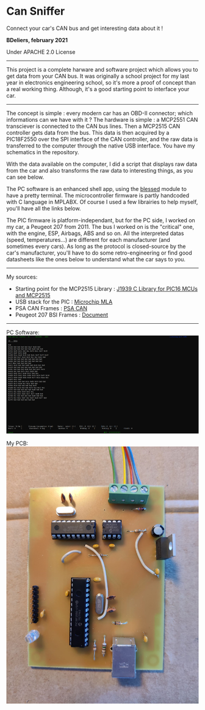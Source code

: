 # Can Sniffer

Connect your car's CAN bus and get interesting data about it !

**BDeliers, february 2021**

Under APACHE 2.0 License

---

This project is a complete harware and software project which allows you to get data from your CAN bus.
It was originally a school project for my last year in electronics engineering school, so it's more a proof of concept than a real working thing. Although, it's a good starting point to interface your car.

---

The concept is simple : every modern car has an OBD-II connector; which informations can we have with it ?
The hardware is simple : a MCP2551 CAN transciever is connected to the CAN bus lines. Then a MCP2515 CAN controller gets data from the bus. This data is then acquired by a PIC18F2550 over the SPI interface of the CAN controller, and the raw data is transferred to the computer through the native USB interface. You have my schematics in the repository.

With the data available on the computer, I did a script that displays raw data from the car and also transforms the raw data to interesting things, as you can see below.

The PC software is an enhanced shell app, using the [blessed](https://pypi.org/project/blessed/) module to have a pretty terminal. The microcontroller firmware is partly handcoded with C language in MPLABX. Of course I used a few librairies to help myself, you'll have all the links below.

The PIC firmware is platform-independant, but for the PC side, I worked on my car, a Peugeot 207 from 2011. The bus I worked on is the "critical" one, with the engine, ESP, Airbags, ABS and so on. All the interpreted datas (speed, temperatures...) are different for each manufacturer (and sometimes every cars). As long as the protocol is closed-source by the car's manufacturer, you'll have to do some retro-engineering or find good datasheets like the ones below to understand what the car says to you.

---

My sources:
- Starting point for the MCP2515 Library : [J1939 C Library for PIC16 MCUs and MCP2515](https://www.microchip.com/wwwproducts/en/en010406)
- USB stack for the PIC : [Microchip MLA](https://www.microchip.com/en-us/development-tools-tools-and-software/libraries-code-examples-and-more/microchip-libraries-for-applications)
- PSA CAN Frames : [PSA CAN](https://autowp.github.io/)
- Peugeot 207 BSI Frames : [Document](http://romain.raveaux.free.fr/teaching/TP207.pdf)

---

PC Software:
![alt tag](https://raw.githubusercontent.com/BDeliers/CANSniffer/main/images/PCSoft.png)

My PCB:
![alt tag](https://raw.githubusercontent.com/BDeliers/CANSniffer/main/images/PCB.jpg)
